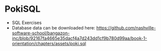 # PokiSQL
- SQL Exercises
- Database data can be downloaded here: https://github.com/nashville-software-school/bangazon-inc/blob/92167fa4665e35dacf4a7d243dd1cf9b780d99aa/book-1-orientation/chapters/assets/poki.sql
